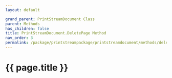 ```yaml
---
layout: default

grand_parent: PrintStreamDocument Class
parent: Methods
has_children: false
title: PrintStreamDocument.DeletePage Method
nav_order: 3
permalink: /package/printstreampackage/printstreamdocument/methods/deletepage
---
```

# {{ page.title }}